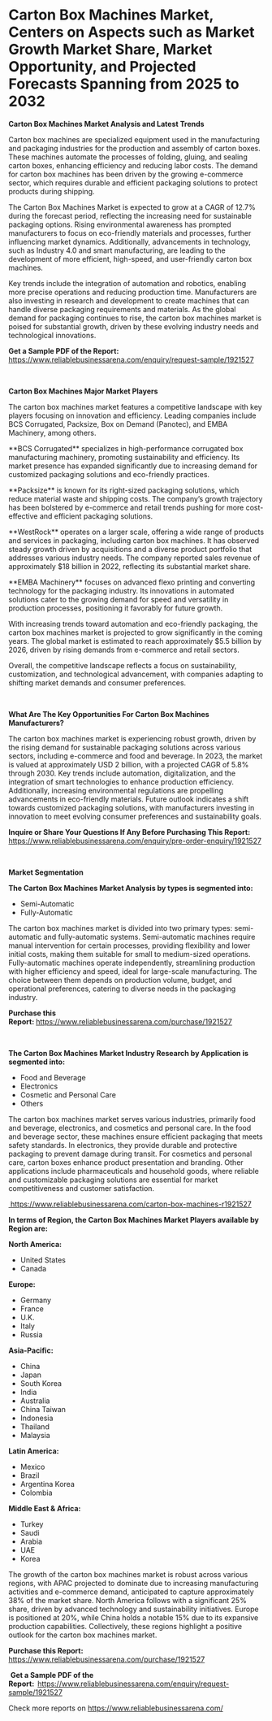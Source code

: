 <p><h1>Carton Box Machines Market, Centers on Aspects such as Market Growth Market Share, Market Opportunity, and Projected Forecasts Spanning from 2025 to 2032</h1></p><p><strong>Carton Box Machines Market Analysis and Latest Trends</strong></p>
<p><p>Carton box machines are specialized equipment used in the manufacturing and packaging industries for the production and assembly of carton boxes. These machines automate the processes of folding, gluing, and sealing carton boxes, enhancing efficiency and reducing labor costs. The demand for carton box machines has been driven by the growing e-commerce sector, which requires durable and efficient packaging solutions to protect products during shipping.</p><p>The Carton Box Machines Market is expected to grow at a CAGR of 12.7% during the forecast period, reflecting the increasing need for sustainable packaging options. Rising environmental awareness has prompted manufacturers to focus on eco-friendly materials and processes, further influencing market dynamics. Additionally, advancements in technology, such as Industry 4.0 and smart manufacturing, are leading to the development of more efficient, high-speed, and user-friendly carton box machines.</p><p>Key trends include the integration of automation and robotics, enabling more precise operations and reducing production time. Manufacturers are also investing in research and development to create machines that can handle diverse packaging requirements and materials. As the global demand for packaging continues to rise, the carton box machines market is poised for substantial growth, driven by these evolving industry needs and technological innovations.</p></p>
<p><strong>Get a Sample PDF of the Report:&nbsp;</strong> <a href="https://www.reliablebusinessarena.com/enquiry/request-sample/1921527?utm_campaign=2584&utm_medium=2&utm_source=Github&utm_content=ia&utm_term=20022025&utm_id=carton-box-machines">https://www.reliablebusinessarena.com/enquiry/request-sample/1921527</a></p>
<p>&nbsp;</p>
<p><strong>Carton Box Machines Major Market Players</strong></p>
<p><p>The carton box machines market features a competitive landscape with key players focusing on innovation and efficiency. Leading companies include BCS Corrugated, Packsize, Box on Demand (Panotec), and EMBA Machinery, among others.</p><p>**BCS Corrugated** specializes in high-performance corrugated box manufacturing machinery, promoting sustainability and efficiency. Its market presence has expanded significantly due to increasing demand for customized packaging solutions and eco-friendly practices. </p><p>**Packsize** is known for its right-sized packaging solutions, which reduce material waste and shipping costs. The company’s growth trajectory has been bolstered by e-commerce and retail trends pushing for more cost-effective and efficient packaging solutions. </p><p>**WestRock** operates on a larger scale, offering a wide range of products and services in packaging, including carton box machines. It has observed steady growth driven by acquisitions and a diverse product portfolio that addresses various industry needs. The company reported sales revenue of approximately $18 billion in 2022, reflecting its substantial market share.</p><p>**EMBA Machinery** focuses on advanced flexo printing and converting technology for the packaging industry. Its innovations in automated solutions cater to the growing demand for speed and versatility in production processes, positioning it favorably for future growth.</p><p>With increasing trends toward automation and eco-friendly packaging, the carton box machines market is projected to grow significantly in the coming years. The global market is estimated to reach approximately $5.5 billion by 2026, driven by rising demands from e-commerce and retail sectors.</p><p>Overall, the competitive landscape reflects a focus on sustainability, customization, and technological advancement, with companies adapting to shifting market demands and consumer preferences.</p></p>
<p>&nbsp;</p>
<p><strong>What Are The Key Opportunities For Carton Box Machines Manufacturers?</strong></p>
<p><p>The carton box machines market is experiencing robust growth, driven by the rising demand for sustainable packaging solutions across various sectors, including e-commerce and food and beverage. In 2023, the market is valued at approximately USD 2 billion, with a projected CAGR of 5.8% through 2030. Key trends include automation, digitalization, and the integration of smart technologies to enhance production efficiency. Additionally, increasing environmental regulations are propelling advancements in eco-friendly materials. Future outlook indicates a shift towards customized packaging solutions, with manufacturers investing in innovation to meet evolving consumer preferences and sustainability goals.</p></p>
<p><strong>Inquire or Share Your Questions If Any Before Purchasing This Report:</strong> <a href="https://www.reliablebusinessarena.com/enquiry/pre-order-enquiry/1921527?utm_campaign=2584&utm_medium=2&utm_source=Github&utm_content=ia&utm_term=20022025&utm_id=carton-box-machines">https://www.reliablebusinessarena.com/enquiry/pre-order-enquiry/1921527</a></p>
<p>&nbsp;</p>
<p><strong>Market Segmentation</strong></p>
<p><strong>The Carton Box Machines Market Analysis by types is segmented into:</strong></p>
<p><ul><li>Semi-Automatic</li><li>Fully-Automatic</li></ul></p>
<p><p>The carton box machines market is divided into two primary types: semi-automatic and fully-automatic systems. Semi-automatic machines require manual intervention for certain processes, providing flexibility and lower initial costs, making them suitable for small to medium-sized operations. Fully-automatic machines operate independently, streamlining production with higher efficiency and speed, ideal for large-scale manufacturing. The choice between them depends on production volume, budget, and operational preferences, catering to diverse needs in the packaging industry.</p></p>
<p><strong>Purchase this Report:&nbsp;</strong><a href="https://www.reliablebusinessarena.com/purchase/1921527?utm_campaign=2584&utm_medium=2&utm_source=Github&utm_content=ia&utm_term=20022025&utm_id=carton-box-machines">https://www.reliablebusinessarena.com/purchase/1921527</a></p>
<p>&nbsp;</p>
<p><strong>The Carton Box Machines Market Industry Research by Application is segmented into:</strong></p>
<p><ul><li>Food and Beverage</li><li>Electronics</li><li>Cosmetic and Personal Care</li><li>Others</li></ul></p>
<p><p>The carton box machines market serves various industries, primarily food and beverage, electronics, and cosmetics and personal care. In the food and beverage sector, these machines ensure efficient packaging that meets safety standards. In electronics, they provide durable and protective packaging to prevent damage during transit. For cosmetics and personal care, carton boxes enhance product presentation and branding. Other applications include pharmaceuticals and household goods, where reliable and customizable packaging solutions are essential for market competitiveness and customer satisfaction.</p></p>
<p><a href="https://www.reliablebusinessarena.com/carton-box-machines-r1921527?utm_campaign=2584&utm_medium=2&utm_source=Github&utm_content=ia&utm_term=20022025&utm_id=carton-box-machines">&nbsp;https://www.reliablebusinessarena.com/carton-box-machines-r1921527</a></p>
<p><strong>In terms of Region, the Carton Box Machines Market Players available by Region are:</strong></p>
<p>
    <p> <strong> North America: </strong>
        <ul>
            <li>United States</li>
            <li>Canada</li>
        </ul>
        </p> 
    <p> <strong> Europe: </strong>
        <ul>
            <li>Germany</li>
            <li>France</li>
            <li>U.K.</li>
            <li>Italy</li>
            <li>Russia</li>
        </ul>
        </p> 
    <p> <strong> Asia-Pacific: </strong>
        <ul>
            <li>China</li>
            <li>Japan</li>
            <li>South Korea</li>
            <li>India</li>
            <li>Australia</li>
            <li>China Taiwan</li>
            <li>Indonesia</li>
            <li>Thailand</li>
            <li>Malaysia</li>
        </ul>
        </p> 
    <p> <strong> Latin America: </strong>
        <ul>
            <li>Mexico</li>
            <li>Brazil</li>
            <li>Argentina Korea</li>
            <li>Colombia</li>
        </ul>
        </p> 
    <p> <strong> Middle East & Africa: </strong>
        <ul>
            <li>Turkey</li>
            <li>Saudi</li>
            <li>Arabia</li>
            <li>UAE</li>
            <li>Korea</li>
        </ul>
    </p>
    </p>
<p><p>The growth of the carton box machines market is robust across various regions, with APAC projected to dominate due to increasing manufacturing activities and e-commerce demand, anticipated to capture approximately 38% of the market share. North America follows with a significant 25% share, driven by advanced technology and sustainability initiatives. Europe is positioned at 20%, while China holds a notable 15% due to its expansive production capabilities. Collectively, these regions highlight a positive outlook for the carton box machines market.</p></p>
<p><strong>Purchase this Report: </strong><a href="https://www.reliablebusinessarena.com/purchase/1921527?utm_campaign=2584&utm_medium=2&utm_source=Github&utm_content=ia&utm_term=20022025&utm_id=carton-box-machines">https://www.reliablebusinessarena.com/purchase/1921527</a></p>
<p>&nbsp;<strong>Get a Sample PDF of the Report:&nbsp;&nbsp;</strong><a href="https://www.reliablebusinessarena.com/enquiry/request-sample/1921527?utm_campaign=2584&utm_medium=2&utm_source=Github&utm_content=ia&utm_term=20022025&utm_id=carton-box-machines">https://www.reliablebusinessarena.com/enquiry/request-sample/1921527</a></p>
<p><strong></strong></p>
<p>Check more reports on <a href="https://www.reliablebusinessarena.com/?utm_campaign=2584&utm_medium=2&utm_source=Github&utm_content=ia&utm_term=20022025&utm_id=carton-box-machines">https://www.reliablebusinessarena.com/</a></p>